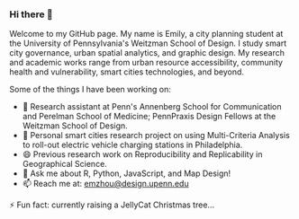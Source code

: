 ### Hi there 👋

Welcome to my GitHub page. My name is Emily, a city planning student at the University of Pennsylvania's Weitzman School of Design. I study smart city governance, urban spatial analytics, and graphic design. My research and academic works range from urban resource accessibility, community health and vulnerability, smart cities technologies, and beyond. 

Some of the things I have been working on:

- 🤔 Research assistant at Penn's Annenberg School for Communication and Perelman School of Medicine; PennPraxis Design Fellows at the Weitzman School of Design. 
- 🌱 Personal smart cities research project on using Multi-Criteria Analysis to roll-out electric vehicle charging stations in Philadelphia.
- 😄 Previous research work on Reproducibility and Replicability in Geographical Science.
- 💬 Ask me about R, Python, JavaScript, and Map Design! 
- 📫 Reach me at: emzhou@design.upenn.edu
  
⚡ Fun fact: currently raising a JellyCat Christmas tree...

